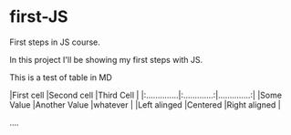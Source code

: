 # first-JS
First steps in JS course.

In this project I'll be showing my first steps with JS.

This is a test of table in MD

|First cell     |Second cell    |Third Cell     |
|:..............|:.............:|..............:|
|Some Value     |Another Value  |whatever       |
|Left alinged   |Centered       |Right aligned  |

....
